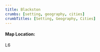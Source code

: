 ```yaml
---
title: Blackston
crumbs: [setting, geography, cities]
crumbTitles: [Setting, Geography, Cities]
---
```


<h4>Map Location:</h4>
L6
